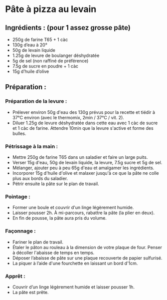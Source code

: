 # Pâte à pizza au levain

## Ingrédients : (pour 1 assez grosse pâte)
* 250g de farine T65 + 1 càc
* 130g d’eau à 20°
* 50g de levain liquide
* 1.25g de levure de boulanger déshydratée
* 5g de sel (non raffiné de préférence)
* 7.5g de sucre en poudre + 1 càc
* 15g d’huile d’olive

## Préparation :

### Préparation de la levure :
* Prélever environ 50g d'eau des 130g prévus pour la recette et tiédir à 37°C environ (avec le thermomix, 2min / 37°C / vit. 2).
* Diluer 1.25g de levure déshydratée dans cette eau avec 1 càc de sucre et 1 càc de farine. Attendre 10min que la levure s'active et forme des bulles.

### Pétrissage à la main :
* Mettre 250g de farine T65 dans un saladier et faire un large puits.
* Verser 15g d'eau, 50g de levain liquide, la levure, 7.5g sucre et 5g de sel.
* Mélanger, ajouter peu à peu 65g d'eau et amalgamer les ingrédients.
* Incorporer 15g d'huile d'olive et malaxer jusqu'à ce que la pâte ne colle plus aux bords du saladier.
* Pétrir ensuite la pâte sur le plan de travail.

### Pointage :
* Former une boule et couvrir d'un linge légèrement humide.
* Laisser pousser 2h. À mi-parcours, rabattre la pâte (la plier en deux).
* En fin de pousse, la pâte aura pris du volume.

### Façonnage :
* Fariner le plan de travail.
* Étaler le pâton au rouleau à la dimension de votre plaque de four. Penser à décoller l'abaisse de temps en temps.
* Déposer l’abaisse de pâte sur une plaque recouverte de papier sulfurisé.
* La piquer à l’aide d'une fourchette en laissant un bord  d'1cm.

### Apprêt :
* Couvrir d’un linge légèrement humide et laisser pousser 1h.
* La pâte est prête.